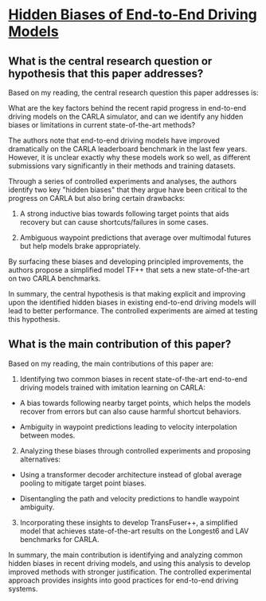 # [Hidden Biases of End-to-End Driving Models](https://arxiv.org/abs/2306.07957)

## What is the central research question or hypothesis that this paper addresses?

 Based on my reading, the central research question this paper addresses is: 

What are the key factors behind the recent rapid progress in end-to-end driving models on the CARLA simulator, and can we identify any hidden biases or limitations in current state-of-the-art methods?

The authors note that end-to-end driving models have improved dramatically on the CARLA leaderboard benchmark in the last few years. However, it is unclear exactly why these models work so well, as different submissions vary significantly in their methods and training datasets. 

Through a series of controlled experiments and analyses, the authors identify two key "hidden biases" that they argue have been critical to the progress on CARLA but also bring certain drawbacks:

1) A strong inductive bias towards following target points that aids recovery but can cause shortcuts/failures in some cases. 

2) Ambiguous waypoint predictions that average over multimodal futures but help models brake appropriately.

By surfacing these biases and developing principled improvements, the authors propose a simplified model TF++ that sets a new state-of-the-art on two CARLA benchmarks.

In summary, the central hypothesis is that making explicit and improving upon the identified hidden biases in existing end-to-end driving models will lead to better performance. The controlled experiments are aimed at testing this hypothesis.


## What is the main contribution of this paper?

 Based on my reading, the main contributions of this paper are:

1. Identifying two common biases in recent state-of-the-art end-to-end driving models trained with imitation learning on CARLA:

- A bias towards following nearby target points, which helps the models recover from errors but can also cause harmful shortcut behaviors. 

- Ambiguity in waypoint predictions leading to velocity interpolation between modes.

2. Analyzing these biases through controlled experiments and proposing alternatives:

- Using a transformer decoder architecture instead of global average pooling to mitigate target point biases.

- Disentangling the path and velocity predictions to handle waypoint ambiguity.

3. Incorporating these insights to develop TransFuser++, a simplified model that achieves state-of-the-art results on the Longest6 and LAV benchmarks for CARLA.

In summary, the main contribution is identifying and analyzing common hidden biases in recent driving models, and using this analysis to develop improved methods with stronger justification. The controlled experimental approach provides insights into good practices for end-to-end driving systems.
